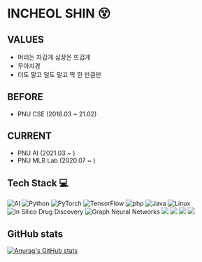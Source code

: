 # INCHEOL SHIN 😵


## VALUES
* 머리는 차갑게 심장은 뜨겁게
* 무아지경
* 더도 말고 덜도 말고 딱 한 만큼만

## BEFORE
* PNU CSE (2016.03 ~ 21.02)

## CURRENT
* PNU AI (2021.03 ~ )
* PNU MLB Lab (2020.07 ~ )

## Tech Stack 💻

<img alt="AI" src ="https://img.shields.io/badge/AI-F37626?logo=Jupyter&logoColor=white"/>  <img alt="Python" src ="https://img.shields.io/badge/Python-3776AB.svg?logo=Python&logoColor=white"/> <img alt="PyTorch" src ="https://img.shields.io/badge/PyTorch-EE4C2C.svg?logo=PyTorch&logoColor=white"/> <img alt="TensorFlow" src ="https://img.shields.io/badge/TensorFlow-FF6F00.svg?logo=TensorFlow&logoColor=white"/> <img alt="php" src ="https://img.shields.io/badge/php-777BB4.svg?logo=php&logoColor=white"/> <img alt="Java" src ="https://img.shields.io/badge/Java-007396.svg?logo=Java&logoColor=white"/> <img alt="Linux" src ="https://img.shields.io/badge/Linux-FCC624.svg?logo=Linux&logoColor=white"/> <img alt=" In Silico Drug Discovery" src ="https://img.shields.io/badge/In Silico Drug Discovery-252B2D?logo=Nucleo&logoColor=white"/> <img alt="Graph Neural Networks" src ="https://img.shields.io/badge/Graph Neural Networks-1A2477?logo=GraphQL&logoColor=white"/> <img src="https://img.shields.io/badge/mysql-4479A1?logo=mysql&logoColor=white"> <img src="https://img.shields.io/badge/Docker-2496ED?logo=Docker&logoColor=white"> <img src="https://img.shields.io/badge/Kubernetes-326CE5?logo=Kubernetes&logoColor=white"> <img src="https://img.shields.io/badge/Transformer-DD0B78?logo=Starship&logoColor=white"> 

## GitHub stats
[![Anurag's GitHub stats](https://github-readme-stats.vercel.app/api?username=godic97)](https://github.com/깃허브아이디/github-readme-stats)
<!--
**godic97/godic97** is a ✨ _special_ ✨ repository because its `README.md` (this file) appears on your GitHub profile.

Here are some ideas to get you started:

- 🔭 I’m currently working on ...
- 🌱 I’m currently learning ...
- 👯 I’m looking to collaborate on ...
- 🤔 I’m looking for help with ...
- 💬 Ask me about ...
- 📫 How to reach me: ...
- 😄 Pronouns: ...
- ⚡ Fun fact: ...
<img src="https://img.shields.io/badge/이름-색상코드?style=flat-square&logo=로고명&logoColor=로고색"/>
